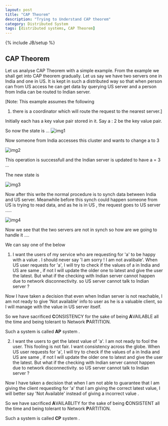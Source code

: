 ```yaml
---
layout: post
title: "CAP Theorem"
description: "Trying to Understand CAP theorem"
category: Distributed System
tags: [distributed systems, CAP Theorem]
---
```

{% include JB/setup %}

## CAP Theorem

Let us analyse CAP Theorem with a simple example. From the example we shall get into CAP theorem gradually.
Let us say we have two servers one in India and one in US. It is kept in such a distributed
way so that when person can from US access he can get data by querying US server and a person from India can be routed
to Indian server.

[Note: This example assumes the following

1) there is a coordinator which will route the request to the nearest server.]

Initially each has a key value pair stored in it. Say a : 2 be the key value pair.

So now the state is ...
![img1](https://cloud.githubusercontent.com/assets/5524260/9529291/115bfc46-4d17-11e5-9911-21cba6db36a3.png)

Now someone from India accesses this cluster and wants to change a to 3 

![img2](https://cloud.githubusercontent.com/assets/5524260/9529303/1be00c48-4d17-11e5-957f-ede4014c821e.png)

This operation is successfull and the Indian server is updated to have a = 3 ...

The new state is

![img3](https://cloud.githubusercontent.com/assets/5524260/9529415/c0d4c306-4d17-11e5-9286-909b607b2855.png)

Now after this write the normal procedure is to synch data between India and US server.
Meanwhile before this synch could happen someone from US is trying to read data, and as he is in US , the request goes to US server .....

![img4](https://cloud.githubusercontent.com/assets/5524260/9529570/a78adfba-4d18-11e5-9c71-bd1d4abf0f7a.png)

Now we see that the two servers are not in synch so how are we going to handle it .... 


We can say one of the below

1) I want the users of my service who are requesting for 'a' to be happy with a value . I should never say 'I am sorry ! I am not avalibale'. When US user requests for 'a', I will try to check if the values of a in India and US are same , if not I will update the older one to latest and give the user the latest.
But what if the checking with Indian server cannot happen due to network disconnectivity. so US server cannot talk to Indian server ?

Now I have taken a decision that even when Indian server is not reachable, I am not ready to give 'Not available' info to user as he is a valuable client, so I will manage with the value in US server itself.

So we have sacrificed <b>C</b>ONSISTENCY for the sake of being <b>A</b>VAILABLE all the time and being tolerant to Network <b>P</b>ARTITION.

Such a system is called <b>AP</b> system .

2) I want the users to get the latest value of 'a'. I am not ready to fool the user. This fooling is not fair. I want consistency across the globe. When US user requests for 'a', I will try to check if the values of a in India and US are same , if not I will update the older one to latest and give the user the latest.
But what if the checking with Indian server cannot happen due to network disconnectivity. so US server cannot talk to Indian server ?

Now I have taken a decision that when I am not able to guarantee that I am giving the client requesting for 'a' that I am giving the correct latest value, I will better say 'Not Available' instead of giving a incorrect value .

So we have sacrificed <b>A</b>VAILABLITY for the sake of being <b>C</b>ONSISTENT all the time and being tolerant to Network <b>P</b>ARTITION.

Such a system is called <b>CP</b> system .


